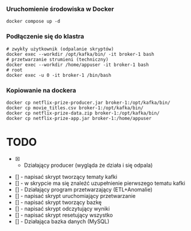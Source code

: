 ### Uruchomienie środowiska w Docker
```
docker compose up -d
```
### Podłączenie się do klastra
```
# zwykły użytkownik (odpalanie skryptów)
docker exec --workdir /opt/kafka/bin/ -it broker-1 bash
# przetwarzanie strumieni (techniczny)
docker exec --workdir /home/appuser -it broker-1 bash
# root
docker exec -u 0 -it broker-1 /bin/bash
```

### Kopiowanie na dockera
```
docker cp netflix-prize-producer.jar broker-1:/opt/kafka/bin/
docker cp movie_titles.csv broker-1:/opt/kafka/bin/
docker cp netflix-prize-data.zip broker-1:/opt/kafka/bin/
docker cp netflix-prize-app.jar broker-1:/home/appuser
```

# TODO
- [x] - Działający producer (wygląda że działa i się odpala)
- [] - napisać skrypt tworzący tematy kafki
- [] - w skrypcie ma się znaleźć uzupełnienie pierwszego tematu kafki
- [] - Działający program przetwarzający (ETL+Anomalie)
- [] - napisać skrypt uruchomiający przetwarzanie
- [] - napisać skrypt tworzący bazkę
- [] - napisać skrypt odczytujący wyniki
- [] - napisać skrypt resetujący wszystko
- [] - Działająca bazka danych (MySQL)